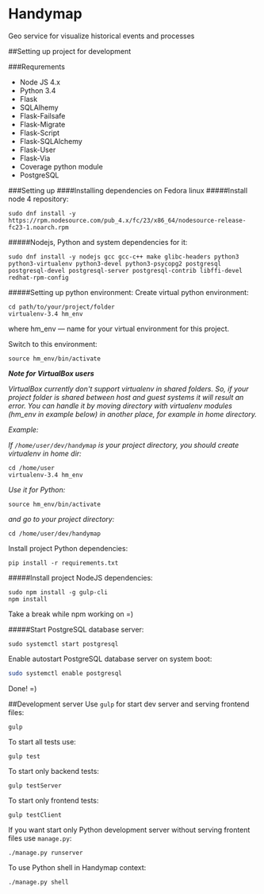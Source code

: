 # Handymap
Geo service for visualize historical events and processes

##Setting up project for development

###Requrements
* Node JS 4.x
* Python 3.4
* Flask
* SQLAlhemy
* Flask-Failsafe
* Flask-Migrate
* Flask-Script
* Flask-SQLAlchemy
* Flask-User
* Flask-Via
* Coverage python module
* PostgreSQL

###Setting up
####Installing dependencies on Fedora linux
#####Install node 4 repository:
```
sudo dnf install -y https://rpm.nodesource.com/pub_4.x/fc/23/x86_64/nodesource-release-fc23-1.noarch.rpm
```
#####Nodejs, Python and system dependencies for it:
```
sudo dnf install -y nodejs gcc gcc-c++ make glibc-headers python3 python3-virtualenv python3-devel python3-psycopg2 postgresql postgresql-devel postgresql-server postgresql-contrib libffi-devel redhat-rpm-config
```
#####Setting up python environment:
Create virtual python environment:
```
cd path/to/your/project/folder
virtualenv-3.4 hm_env
```
where hm_env — name for your virtual environment for this project.

Switch to this environment:
```
source hm_env/bin/activate
```
__*Note for VirtualBox users*__

*VirtualBox currently don't support virtualenv in shared folders. So, if your project folder is shared between host and guest systems it will result an error.
You can handle it by moving directory with virtualenv modules (hm_env in example below) in another place, for example in home directory.*

*Example:*

*If `/home/user/dev/handymap` is your project directory, you should create virtualenv in home dir:*
```
cd /home/user
virtualenv-3.4 hm_env
```
*Use it for Python:*
```
source hm_env/bin/activate
```
*and go to your project directory:*
```
cd /home/user/dev/handymap
```


Install project Python dependencies:
```
pip install -r requirements.txt
```
#####Install project NodeJS dependencies:
```
sudo npm install -g gulp-cli
npm install
```
Take a break while npm working on =)

#####Start PostgreSQL database server:
```
sudo systemctl start postgresql
```
Enable autostart PostgreSQL database server on system boot:
```bash
sudo systemctl enable postgresql
```
Done! =)

##Development server
Use `gulp` for start dev server and serving frontend files:
```
gulp
```
To start all tests use:
```
gulp test
```
To start only backend tests:
```
gulp testServer
```
To start only frontend tests:
```
gulp testClient
```
If you want start only Python development server without serving frontent files use `manage.py`:
```
./manage.py runserver
```
To use Python shell in Handymap context:
```
./manage.py shell
```
